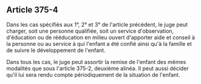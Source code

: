 Article 375-4
----
Dans les cas spécifiés aux 1°, 2° et 3° de l'article précédent, le juge peut
charger, soit une personne qualifiée, soit un service d'observation, d'éducation
ou de rééducation en milieu ouvert d'apporter aide et conseil à la personne ou
au service à qui l'enfant a été confié ainsi qu'à la famille et de suivre le
développement de l'enfant.

Dans tous les cas, le juge peut assortir la remise de l'enfant des mêmes
modalités que sous l'article 375-2, deuxième alinéa. Il peut aussi décider qu'il
lui sera rendu compte périodiquement de la situation de l'enfant.
